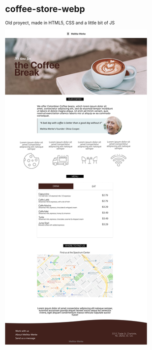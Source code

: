 # coffee-store-webp
Old proyect, made in HTML5, CSS and a little bit of JS

![alt text](https://github.com/matiaspedelhez/coffee-store-webp/blob/main/preview.jpg?raw=true)
